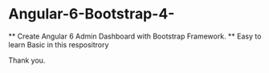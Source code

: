# Angular-6-Bootstrap-4-
** Create Angular 6 Admin Dashboard with Bootstrap Framework. 
** Easy to learn Basic in this respositrory

Thank you.